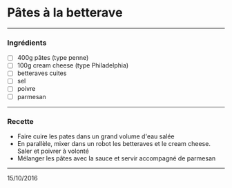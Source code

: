 # Pâtes à la betterave

---

### Ingrédients

- [ ] 400g pâtes (type penne)
- [ ] 100g cream cheese (type Philadelphia)
- [ ] betteraves cuites
- [ ] sel
- [ ] poivre
- [ ] parmesan

---

### Recette

- Faire cuire les pates dans un grand volume d'eau salée
- En parallèle, mixer dans un robot les betteraves et le cream cheese. Saler et poivrer à volonté
- Mélanger les pâtes avec la sauce et servir accompagné de parmesan

---

15/10/2016
